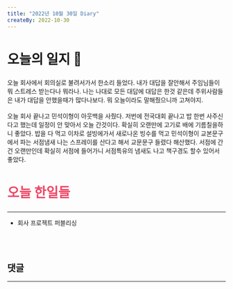 ```yaml
---
title: "2022년 10월 30일 Diary"
createBy: 2022-10-30
---
```



##  <h2 style="font-size: 30px">오늘의 일지 🎪</h2>
오늘 회사에서 회의실로 불려서가서 한소리 들었다. 내가 대답을 잘안해서 주임님들이 뭐 스트레스 받는다나 뭐라나. 나는 나대로 모든 대답에 대답은 한것 같은데 주위사람들은 내가 대답을 안했을때가 많다나보다. 뭐 오늘이라도 말해줬으니까 고쳐야지.
<br>
<br>
오늘 회사 끝나고 민석이형이 아웃백을 사줬다. 저번에 전국대회 끝나고 밥 한번 사주신다고 했는데 일정이 안 맞아서 오늘 간것이다. 확실히 오랜만에 고기로 배에 기름칠을하니 좋았다. 밥을 다 먹고 이차로 설빙에가서 새로나온 빙수를 먹고 민석이형이 교본문구에서 파는 서점냄새 나는 스프레이를 산다고 해서 교문문구 들렸다 해산했다. 서점에 간건 오랜만인데 확실히 서점에 들어가니 서점특유의 냄새도 나고 책구경도 할수 있어서 좋았다.





## <h2 style="color: #ee4867; font-size: 30px">오늘 한일들</h2>
--- 
- 회사 프로젝트 퍼블리싱

<br>
<br>

## 댓글
---
<br>

<Comment />
